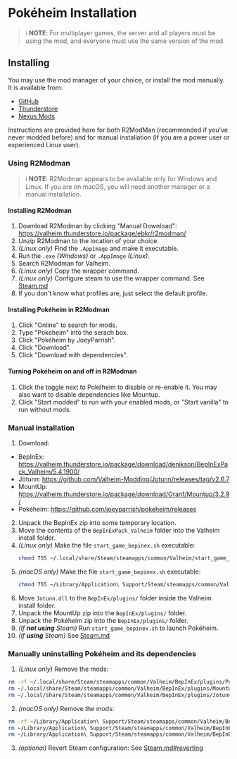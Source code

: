 # Pokéheim Installation

> :information_source: **NOTE**: For multiplayer games, the server and all
> players must be using the mod, and everyone must use the same version of the
> mod.


## Installing

You may use the mod manager of your choice, or install the mod manually.  It is
available from:
 - [GitHub](https://github.com/joeyparrish/pokeheim/releases)
 - [Thunderstore](https://valheim.thunderstore.io/package/joeyparrish/Pokeheim/)
 - [Nexus Mods](https://www.nexusmods.com/valheim/mods/1919)

Instructions are provided here for both R2ModMan (recommended if you've never
modded before) and for manual installation (if you are a power user or
experienced Linux user).


### Using R2Modman

> :information_source: **NOTE**: R2Modman appears to be available only for
> Windows and Linux.  If you are on macOS, you will need another manager or a
> manual installation.


#### Installing R2Modman

1. Download R2Modman by clicking "Manual Download":
   https://valheim.thunderstore.io/package/ebkr/r2modman/
2. Unzip R2Modman to the location of your choice.
3. _(Linux only)_ Find the `.AppImage` and make it executable.
4. Run the `.exe` _(Windows)_ or `.AppImage` _(Linux)_.
5. Search R2Modman for Valheim.
6. _(Linux only)_ Copy the wrapper command.
7. _(Linux only)_ Configure steam to use the wrapper command.
   See [Steam.md](https://github.com/joeyparrish/pokeheim/blob/main/docs/Steam.md)
8. If you don't know what profiles are, just select the default profile.


#### Installing Pokéheim in R2Modman

1. Click "Online" to search for mods.
2. Type "Pokeheim" into the serach box.
3. Click "Pokéheim by JoeyParrish".
4. Click "Download".
5. Click "Download with dependencies".


#### Turning Pokéheim on and off in R2Modman

1. Click the toggle next to Pokéheim to disable or re-enable it.  You may also
   want to disable dependencies like Mountup.
2. Click "Start modded" to run with your enabled mods, or "Start vanilla" to
   run without mods.


### Manual installation

1. Download:

 - BepInEx: https://valheim.thunderstore.io/package/download/denikson/BepInExPack_Valheim/5.4.1900/
 - Jötunn: https://github.com/Valheim-Modding/Jotunn/releases/tag/v2.6.7
 - MountUp: https://valheim.thunderstore.io/package/download/Oran1/Mountup/3.2.9/
 - Pokéheim: https://github.com/joeyparrish/pokeheim/releases

2. Unpack the BepInEx zip into some temporary location.
3. Move the contents of the `BepInExPack_Valheim` folder into the Valheim
   install folder.
4. _(Linux only)_ Make the file `start_game_bepinex.sh` executable:
   ```sh
   chmod 755 ~/.local/share/Steam/steamapps/common/Valheim/start_game_bepinex.sh
   ```
5. _(macOS only)_ Make the file `start_game_bepinex.sh` executable:
   ```sh
   chmod 755 ~/Library/Application\ Support/Steam/steamapps/common/Valheim/start_game_bepinex.sh
   ```
6. Move `Jotunn.dll` to the `BepInEx/plugins/` folder inside the Valheim
   install folder.
7. Unpack the MountUp zip into the `BepInEx/plugins/` folder.
8. Unpack the Pokéheim zip into the `BepInEx/plugins/` folder.
9. _(If **not using** Steam)_ Run `start_game_bepinex.sh` to launch Pokéheim.
10. _(If **using** Steam)_
   See [Steam.md](https://github.com/joeyparrish/pokeheim/blob/main/docs/Steam.md)


### Manually uninstalling Pokéheim and its dependencies

1. _(Linux only)_ Remove the mods:
  ```sh
  rm -rf ~/.local/share/Steam/steamapps/common/Valheim/BepInEx/plugins/Pokeheim/
  rm ~/.local/share/Steam/steamapps/common/Valheim/BepInEx/plugins/MountUp.dll
  rm ~/.local/share/Steam/steamapps/common/Valheim/BepInEx/plugins/Jotunn.dll
  ```
2. _(macOS only)_ Remove the mods:
  ```sh
  rm -rf ~/Library/Application\ Support/Steam/steamapps/common/Valheim/BepInEx/plugins/Pokeheim/
  rm ~/Library/Application\ Support/Steam/steamapps/common/Valheim/BepInEx/plugins/MountUp.dll
  rm ~/Library/Application\ Support/Steam/steamapps/common/Valheim/BepInEx/plugins/Jotunn.dll
  ```
3. _(optional)_ Revert Steam configuration:
   See [Steam.md#reverting](https://github.com/joeyparrish/pokeheim/blob/main/docs/Steam.md#reverting)
